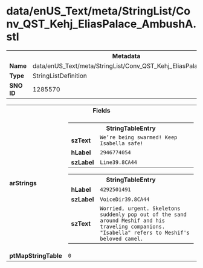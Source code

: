 <h1>data/enUS_Text/meta/StringList/Conv_QST_Kehj_EliasPalace_AmbushA.stl</h1><table><tr><th colspan="100%">Metadata</th></tr><tr><td><b>Name</b></td><td>data/enUS_Text/meta/StringList/Conv_QST_Kehj_EliasPalace_AmbushA.stl</td></tr><tr><td><b>Type</b></td><td>StringListDefinition</td></tr><tr><td><b>SNO ID</b></td><td>1285570</td></tr></table>

<table><tr><th colspan="100%">Fields</th></tr><tr><td><b>arStrings</b></td><td><table><tr><th colspan="100%">StringTableEntry</th></tr><tr><td><b>szText</b></td><td><code>We’re being swarmed! Keep Isabella safe!</code></td></tr><tr><td><b>hLabel</b></td><td><code>2946774054</code></td></tr><tr><td><b>szLabel</b></td><td><code>Line39.8CA44</code></td></tr></table>


<table><tr><th colspan="100%">StringTableEntry</th></tr><tr><td><b>hLabel</b></td><td><code>4292501491</code></td></tr><tr><td><b>szLabel</b></td><td><code>VoiceDir39.8CA44</code></td></tr><tr><td><b>szText</b></td><td><code>Worried, urgent. Skeletons suddenly pop out of the sand around Meshif and his traveling companions. "Isabella" refers to Meshif's beloved camel.</code></td></tr></table>


</td></tr><tr><td><b>ptMapStringTable</b></td><td><code>0</code></td></tr></table>

